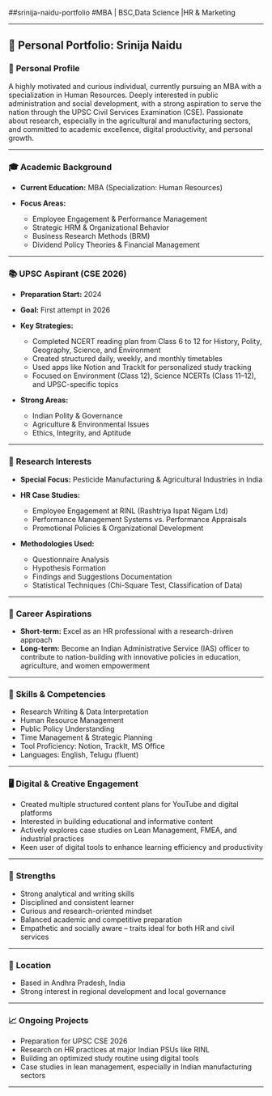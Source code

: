 ##srinija-naidu-portfolio
#MBA | BSC,Data Science |HR &amp; Marketing


---
## 🧾 **Personal Portfolio: Srinija Naidu**

### 👤 **Personal Profile**

A highly motivated and curious individual, currently pursuing an MBA with a specialization in Human Resources. Deeply interested in public administration and social development, with a strong aspiration to serve the nation through the UPSC Civil Services Examination (CSE). Passionate about research, especially in the agricultural and manufacturing sectors, and committed to academic excellence, digital productivity, and personal growth.

---

### 🎓 **Academic Background**

* **Current Education:** MBA (Specialization: Human Resources)
* **Focus Areas:**

  * Employee Engagement & Performance Management
  * Strategic HRM & Organizational Behavior
  * Business Research Methods (BRM)
  * Dividend Policy Theories & Financial Management

---

### 📚 **UPSC Aspirant (CSE 2026)**

* **Preparation Start:** 2024
* **Goal:** First attempt in 2026
* **Key Strategies:**

  * Completed NCERT reading plan from Class 6 to 12 for History, Polity, Geography, Science, and Environment
  * Created structured daily, weekly, and monthly timetables
  * Used apps like Notion and TrackIt for personalized study tracking
  * Focused on Environment (Class 12), Science NCERTs (Class 11–12), and UPSC-specific topics
* **Strong Areas:**

  * Indian Polity & Governance
  * Agriculture & Environmental Issues
  * Ethics, Integrity, and Aptitude

---

### 🔬 **Research Interests**

* **Special Focus:** Pesticide Manufacturing & Agricultural Industries in India
* **HR Case Studies:**

  * Employee Engagement at RINL (Rashtriya Ispat Nigam Ltd)
  * Performance Management Systems vs. Performance Appraisals
  * Promotional Policies & Organizational Development
* **Methodologies Used:**

  * Questionnaire Analysis
  * Hypothesis Formation
  * Findings and Suggestions Documentation
  * Statistical Techniques (Chi-Square Test, Classification of Data)

---

### 💼 **Career Aspirations**

* **Short-term:** Excel as an HR professional with a research-driven approach
* **Long-term:** Become an Indian Administrative Service (IAS) officer to contribute to nation-building with innovative policies in education, agriculture, and women empowerment

---

### 🧠 **Skills & Competencies**

* Research Writing & Data Interpretation
* Human Resource Management
* Public Policy Understanding
* Time Management & Strategic Planning
* Tool Proficiency: Notion, TrackIt, MS Office
* Languages: English, Telugu (fluent)

---

### 🖥️ **Digital & Creative Engagement**

* Created multiple structured content plans for YouTube and digital platforms
* Interested in building educational and informative content
* Actively explores case studies on Lean Management, FMEA, and industrial practices
* Keen user of digital tools to enhance learning efficiency and productivity

---

### 🌟 **Strengths**

* Strong analytical and writing skills
* Disciplined and consistent learner
* Curious and research-oriented mindset
* Balanced academic and competitive preparation
* Empathetic and socially aware – traits ideal for both HR and civil services

---

### 📍 **Location**

* Based in Andhra Pradesh, India
* Strong interest in regional development and local governance

---

### 📈 **Ongoing Projects**

* Preparation for UPSC CSE 2026
* Research on HR practices at major Indian PSUs like RINL
* Building an optimized study routine using digital tools
* Case studies in lean management, especially in Indian manufacturing sectors

---

